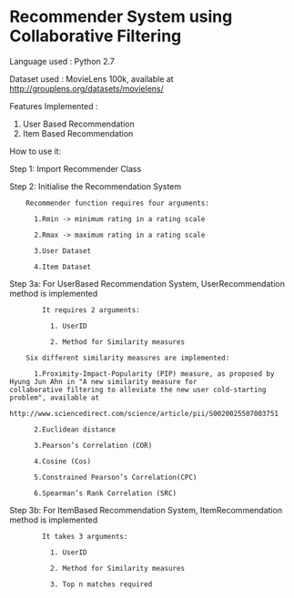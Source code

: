# Recommender System using Collaborative Filtering

Language used : Python 2.7

Dataset used  : MovieLens 100k, available at http://grouplens.org/datasets/movielens/

Features Implemented  :
  1. User Based Recommendation
  2. Item Based Recommendation

How to use it:

Step 1: Import Recommender Class

Step 2: Initialise the Recommendation System
        
        Recommender function requires four arguments:
          
          1.Rmin -> minimum rating in a rating scale
          
          2.Rmax -> maximum rating in a rating scale 
          
          3.User Dataset
          
          4.Item Dataset 
          
Step 3a: For UserBased Recommendation System, UserRecommendation method is implemented
            
            It requires 2 arguments:
              
              1. UserID
              
              2. Method for Similarity measures
        
        Six different similarity measures are implemented:
          
          1.Proximity-Impact-Popularity (PIP) measure, as proposed by Hyung Jun Ahn in "A new similarity measure for              collaborative filtering to alleviate the new user cold-starting problem", available at 
            http://www.sciencedirect.com/science/article/pii/S0020025507003751
          
          2.Euclidean distance
          
          3.Pearson’s Correlation (COR)
          
          4.Cosine (Cos)
          
          5.Constrained Pearson’s Correlation(CPC)
          
          6.Spearman’s Rank Correlation (SRC)
          
Step 3b:  For ItemBased Recommendation System, ItemRecommendation method is implemented
            
            It takes 3 arguments:
              
              1. UserID
              
              2. Method for Similarity measures
              
              3. Top n matches required
